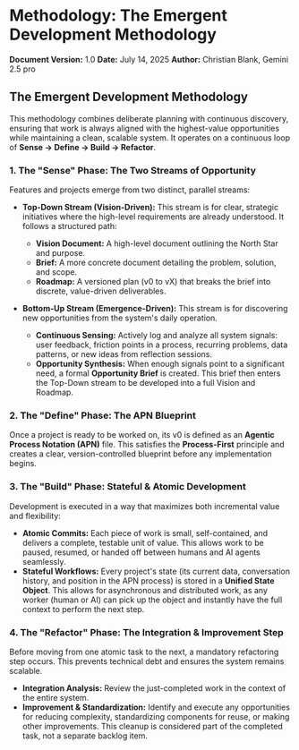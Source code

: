 # **Methodology: The Emergent Development Methodology**

**Document Version:** 1.0
**Date:** July 14, 2025
**Author:** Christian Blank, Gemini 2.5 pro

## **The Emergent Development Methodology**

This methodology combines deliberate planning with continuous discovery, ensuring that work is always aligned with the highest-value opportunities while maintaining a clean, scalable system. It operates on a continuous loop of **Sense -> Define -> Build -> Refactor**.

### **1. The "Sense" Phase: The Two Streams of Opportunity**

Features and projects emerge from two distinct, parallel streams:

* **Top-Down Stream (Vision-Driven):** This stream is for clear, strategic initiatives where the high-level requirements are already understood. It follows a structured path:
    * **Vision Document:** A high-level document outlining the North Star and purpose.
    * **Brief:** A more concrete document detailing the problem, solution, and scope.
    * **Roadmap:** A versioned plan (v0 to vX) that breaks the brief into discrete, value-driven deliverables.

* **Bottom-Up Stream (Emergence-Driven):** This stream is for discovering new opportunities from the system's daily operation.
    * **Continuous Sensing:** Actively log and analyze all system signals: user feedback, friction points in a process, recurring problems, data patterns, or new ideas from reflection sessions.
    * **Opportunity Synthesis:** When enough signals point to a significant need, a formal **Opportunity Brief** is created. This brief then enters the Top-Down stream to be developed into a full Vision and Roadmap.

### **2. The "Define" Phase: The APN Blueprint**

Once a project is ready to be worked on, its v0 is defined as an **Agentic Process Notation (APN)** file. This satisfies the **Process-First** principle and creates a clear, version-controlled blueprint before any implementation begins.

### **3. The "Build" Phase: Stateful & Atomic Development**

Development is executed in a way that maximizes both incremental value and flexibility:

* **Atomic Commits:** Each piece of work is small, self-contained, and delivers a complete, testable unit of value. This allows work to be paused, resumed, or handed off between humans and AI agents seamlessly.
* **Stateful Workflows:** Every project's state (its current data, conversation history, and position in the APN process) is stored in a **Unified State Object**. This allows for asynchronous and distributed work, as any worker (human or AI) can pick up the object and instantly have the full context to perform the next step.

### **4. The "Refactor" Phase: The Integration & Improvement Step**

Before moving from one atomic task to the next, a mandatory refactoring step occurs. This prevents technical debt and ensures the system remains scalable.

* **Integration Analysis:** Review the just-completed work in the context of the entire system.
* **Improvement & Standardization:** Identify and execute any opportunities for reducing complexity, standardizing components for reuse, or making other improvements. This cleanup is considered part of the completed task, not a separate backlog item.